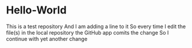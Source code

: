 # Hello-World
This is a test repository
And I am adding a line to it
So every time I edit the file(s) in the local repository the GitHub app comits the change
So I continue with yet another change
